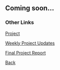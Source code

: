 <!---
layout: page
title: "Final"
permalink: /final
--->
## Coming soon...


### Other Links
[Project](./project)

[Weekly Project Updates](./updates)

[Final Project Report](./final)

[Back](./)
